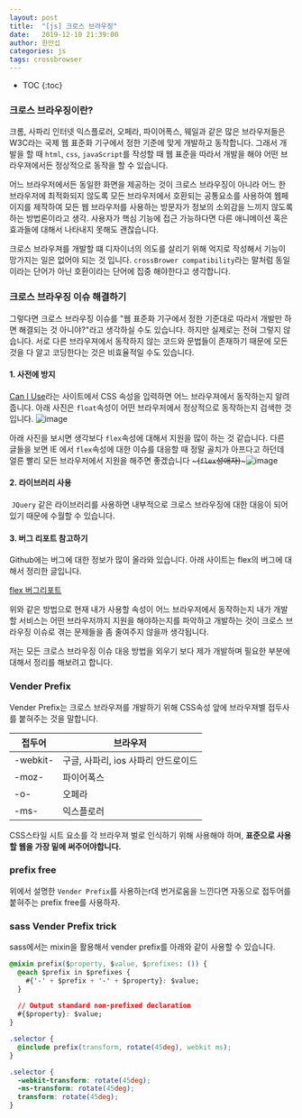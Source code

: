 ```yaml
---
layout: post
title:  "[js] 크로스 브라우징"
date:   2019-12-10 21:39:00
author: 한만섭
categories: js
tags: crossbrowser  
---
```


* TOC
{:toc}


### 크로스 브라우징이란?

크롬, 사파리 인터넷 익스플로러, 오페라, 파이어폭스, 웨일과 같은 많은 브라우저들은 W3C라는 국제 웹 표준화 기구에서 정한 기준에 맞게 개발하고 동작합니다. 그래서 개발을 할 때 `html`, `css`, `javaScript`를 작성할 때 웹 표준을 따라서 개발을 해야 어떤 브라우져에서든 정상적으로 동작을 할 수 있습니다. 

어느 브라우저에서든 동일한 화면을 제공하는 것이 크로스 브라우징이 아니라 어느 한 브라우저에 최적화되지 않도록 모든 브라우저에서 호환되는 공통요소를 사용하여 웹페이지를 제작하여 모든 웹 브라우저를 사용하는 방문자가 정보의 소외감을 느끼지 않도록 하는 방법론이라고 생각. 사용자가 핵심 기능에 접근 가능하다면 다른 애니메이션 혹은 효과들에 대해서 나타내지 못해도 괜찮습니다. 

크로스 브라우져를 개발할 떄 디자이너의 의도를 살리기 위해 억지로 작성해서 기능이 망가지는 일은 없어야 되는 것 입니다. `crossBrower compatibility`라는 말처럼 동일이라는 단어가 아닌 호환이라는 단어에 집중 해야한다고 생각합니다. 

### 크로스 브라우징 이슈 해결하기 

그렇다면 크로스 브라우징 이슈를 "웹 표준화 기구에서 정한 기준대로 따라서 개발만 하면 해결되는 것 아니야?"라고 생각하실 수도 있습니다. 하지만 실제로는 전혀 그렇지 않습니다. 서로 다른 브라우져에서 동작하지 않는 코드와 문법들이 존재하기 때문에 모든 것을 다 알고 코딩한다는 것은 비효율적일 수도 있습니다. 



#### 1.  사전에 방지

[Can I Use](https://caniuse.com/)라는 사이트에서 CSS 속성을 입력하면 어느 브라우져에서 동작하는지 알려줍니다. 아래 사진은 `float`속성이 어떤 브라우저에서 정상적으로 동작하는지 검색한 것입니다. ![image](https://user-images.githubusercontent.com/46010705/70882342-bd8f3280-2012-11ea-9f0a-44fd7321f2d3.png)

아래 사진을 보시면 생각보다 `flex`속성에 대해서 지원을 많이 하는 것 같습니다. 다른 글들을 보면  IE 에서 `flex`속성에 대한 이슈를 대응할 때 정말 골치가 아프다고 하던데 얼른 빨리 모든 브라우저에서 지원을 해주면 좋겠습니다 ~~~(`flex`성애자)~~~![image](https://user-images.githubusercontent.com/46010705/70882644-bddbfd80-2013-11ea-8f0d-307f86f65ca4.png)



#### 2. 라이브러리 사용 

​	`JQuery` 같은 라이브러리를 사용하면 내부적으로 크로스 브라우징에 대한 대응이 되어있기 때문에 수월할 수 있습니다. 



#### 3. 버그 리포트 참고하기 

Github에는 버그에 대한 정보가 많이 올라와 있습니다. 아래 사이트는 flex의 버그에 대해서 정리한 글입니다. 

[flex 버그리포트](https://github.com/philipwalton/flexbugs)





위와 같은 방법으로 현재 내가 사용할 속성이 어느 브라우저에서 동작하는지 내가 개발할 서비스는 어떤 브라우저까지 지원을 해야하는지를 파악하고 개발하는 것이 크로스 브라우징 이슈로 겪는 문제들을 좀 줄여주지 않을까 생각됩니다.  



저는 모든 크로스 브라우징 이슈 대응 방법을 외우기 보다 제가 개발하며 필요한 부분에 대해서 정리를 해보려고 합니다.  



### Vender Prefix

Vender Prefix는 크로스 브라우져를 개발하기 위해 CSS속성 앞에 브라우져별 접두사를 붙혀주는 것을 말합니다. 

| 접두어   | 브라우저                            |
| -------- | ----------------------------------- |
| -webkit- | 구글, 사파리, ios 사파리 안드로이드 |
| -moz-    | 파이어폭스                          |
| -o-      | 오페라                              |
| -ms-     | 익스플로러                          |

CSS스타일 시트 요소를 각 브라우져 벌로 인식하기 위해 사용해야 하며, **표준으로 사용할 웹을 가장 밑에 써주어야합니다.**



### prefix free

위에서 설명한 `Vender Prefix`를 사용하는r데 번거로움을 느낀다면 자동으로 접두어를 붙혀주는 prefix free를 사용하자.



### sass Vender Prefix trick

sass에서는 mixin을 활용해서 vender prefix를 아래와 같이 사용할 수 있습니다. 

```css
@mixin prefix($property, $value, $prefixes: ()) {
  @each $prefix in $prefixes {
    #{'-' + $prefix + '-' + $property}: $value;
  }
 
  // Output standard non-prefixed declaration
  #{$property}: $value;
}

```

```css
.selector {
  @include prefix(transform, rotate(45deg), webkit ms);
} 
```

```css
.selector {
  -webkit-transform: rotate(45deg);
  -ms-transform: rotate(45deg);
  transform: rotate(45deg);
}
```


